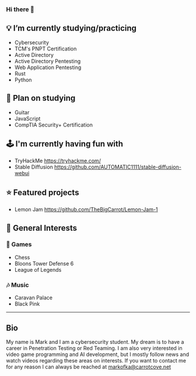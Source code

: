 ### Hi there 👋

## 💡 I’m currently studying/practicing
- Cybersecurity
 - TCM's PNPT Certification
 - Active Directory
 - Active Directory Pentesting
 - Web Application Pentesting
- Rust
- Python

## 🌱 Plan on studying
- Guitar
- JavaScript
- CompTIA Security+ Certification

## 🕹 I'm currently having fun with
- TryHackMe https://tryhackme.com/
- Stable Diffusion https://github.com/AUTOMATIC1111/stable-diffusion-webui

## ⭐ Featured projects
- Lemon Jam https://github.com/TheBigCarrot/Lemon-Jam-1

## 🥰 General Interests
### 👾 Games
- Chess
- Bloons Tower Defense 6
- League of Legends
### 🎶 Music
- Caravan Palace
- Black Pink

---

## Bio
My name is Mark and I am a cybersecurity student. My dream is to have a career in Penetration Testing or Red Teaming. I am also very interested in video game programming and AI development, but I mostly follow news and watch videos regarding these areas on interests. If you want to contact me for any reason I can always be reached at markofka@carrotcove.net
